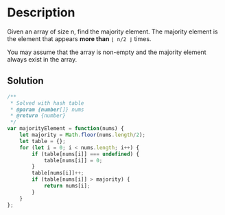 # Description

Given an array of size n, find the majority element. The majority element is the element that appears **more than** `⌊ n/2 ⌋` times.

You may assume that the array is non-empty and the majority element always exist in the array.

## Solution
```javascript
/**
 * Solved with hash table
 * @param {number[]} nums
 * @return {number}
 */
var majorityElement = function(nums) {
    let majority = Math.floor(nums.length/2);
    let table = {};
    for (let i = 0; i < nums.length; i++) {
        if (table[nums[i]] === undefined) {
            table[nums[i]] = 0;
        }
        table[nums[i]]++;
        if (table[nums[i]] > majority) {
            return nums[i];
        }
    }
};
```